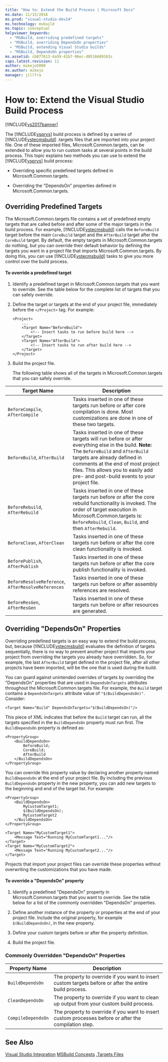 ```yaml
---
title: "How to: Extend the Build Process | Microsoft Docs"
ms.date: 11/15/2016
ms.prod: "visual-studio-dev14"
ms.technology: msbuild
ms.topic: conceptual
helpviewer_keywords:
  - "MSBuild, overriding predefined targets"
  - "MSBuild, overriding DependsOn properties"
  - "MSBuild, extending Visual Studio builds"
  - "MSBuild, DependsOn properties"
ms.assetid: cb077613-4a59-41b7-96ec-d8516689163c
caps.latest.revision: 11
author: mikejo5000
ms.author: mikejo
manager: jillfra
---
```

# How to: Extend the Visual Studio Build Process
[!INCLUDE[vs2017banner](../includes/vs2017banner.md)]

The [!INCLUDE[vsprvs](../includes/vsprvs-md.md)] build process is defined by a series of [!INCLUDE[vstecmsbuild](../includes/vstecmsbuild-md.md)] .targets files that are imported into your project file. One of these imported files, Microsoft.Common.targets, can be extended to allow you to run custom tasks at several points in the build process. This topic explains two methods you can use to extend the [!INCLUDE[vsprvs](../includes/vsprvs-md.md)] build process:

-   Overriding specific predefined targets defined in Microsoft.Common.targets.

-   Overriding the "DependsOn" properties defined in Microsoft.Common.targets.

## Overriding Predefined Targets
 The Microsoft.Common.targets file contains a set of predefined empty targets that are called before and after some of the major targets in the build process. For example, [!INCLUDE[vstecmsbuild](../includes/vstecmsbuild-md.md)] calls the `BeforeBuild` target before the main `CoreBuild` target and the `AfterBuild` target after the `CoreBuild` target. By default, the empty targets in Microsoft.Common.targets do nothing, but you can override their default behavior by defining the targets you want in a project file that imports Microsoft.Common.targets. By doing this, you can use [!INCLUDE[vstecmsbuild](../includes/vstecmsbuild-md.md)] tasks to give you more control over the build process.

#### To override a predefined target

1. Identify a predefined target in Microsoft.Common.targets that you want to override. See the table below for the complete list of targets that you can safely override.

2. Define the target or targets at the end of your project file, immediately before the `</Project>` tag. For example:

   ```
   <Project>
       ...
       <Target Name="BeforeBuild">
           <!-- Insert tasks to run before build here -->
       </Target>
       <Target Name="AfterBuild">
           <!-- Insert tasks to run after build here -->
       </Target>
   </Project>
   ```

3. Build the project file.

   The following table shows all of the targets in Microsoft.Common.targets that you can safely override.

|Target Name|Description|
|-----------------|-----------------|
|`BeforeCompile`, `AfterCompile`|Tasks inserted in one of these targets run before or after core compilation is done. Most customizations are done in one of these two targets.|
|`BeforeBuild`, `AfterBuild`|Tasks inserted in one of these targets will run before or after everything else in the build. **Note:**  The `BeforeBuild` and `AfterBuild` targets are already defined in comments at the end of most project files. This allows you to easily add pre- and post-build events to your project file.|
|`BeforeRebuild`, `AfterRebuild`|Tasks inserted in one of these targets run before or after the core rebuild functionality is invoked. The order of target execution in Microsoft.Common.targets is: `BeforeRebuild`, `Clean`, `Build`, and then `AfterRebuild`.|
|`BeforeClean`, `AfterClean`|Tasks inserted in one of these targets run before or after the core clean functionality is invoked.|
|`BeforePublish`, `AfterPublish`|Tasks inserted in one of these targets run before or after the core publish functionality is invoked.|
|`BeforeResolveReference`, `AfterResolveReferences`|Tasks inserted in one of these targets run before or after assembly references are resolved.|
|`BeforeResGen`, `AfterResGen`|Tasks inserted in one of these targets run before or after resources are generated.|

## Overriding "DependsOn" Properties
 Overriding predefined targets is an easy way to extend the build process, but, because [!INCLUDE[vstecmsbuild](../includes/vstecmsbuild-md.md)] evaluates the definition of targets sequentially, there is no way to prevent another project that imports your project from overriding the targets you already have overridden. So, for example, the last `AfterBuild` target defined in the project file, after all other projects have been imported, will be the one that is used during the build.

 You can guard against unintended overrides of targets by overriding the "DependsOn" properties that are used in `DependsOnTargets` attributes throughout the Microsoft.Common.targets file. For example, the `Build` target contains a `DependsOnTargets` attribute value of `"$(BuildDependsOn)"`. Consider:

```
<Target Name="Build" DependsOnTargets="$(BuildDependsOn)"/>
```

 This piece of XML indicates that before the `Build` target can run, all the targets specified in the `BuildDependsOn` property must run first. The `BuildDependsOn` property is defined as:

```
<PropertyGroup>
    <BuildDependsOn>
        BeforeBuild;
        CoreBuild;
        AfterBuild
    </BuildDependsOn>
</PropertyGroup>
```

 You can override this property value by declaring another property named `BuildDependsOn` at the end of your project file. By including the previous `BuildDependsOn` property in the new property, you can add new targets to the beginning and end of the target list. For example:

```
<PropertyGroup>
    <BuildDependsOn>
        MyCustomTarget1;
        $(BuildDependsOn);
        MyCustomTarget2
    </BuildDependsOn>
</PropertyGroup>

<Target Name="MyCustomTarget1">
    <Message Text="Running MyCustomTarget1..."/>
</Target>
<Target Name="MyCustomTarget2">
    <Message Text="Running MyCustomTarget2..."/>
</Target>
```

 Projects that import your project files can override these properties without overwriting the customizations that you have made.

#### To override a "DependsOn" property

1. Identify a predefined "DependsOn" property in Microsoft.Common.targets that you want to override. See the table below for a list of the commonly overridden "DependsOn" properties.

2. Define another instance of the property or properties at the end of your project file. Include the original property, for example `$(BuildDependsOn)`, in the new property.

3. Define your custom targets before or after the property definition.

4. Build the project file.

### Commonly Overridden "DependsOn" Properties

|Property Name|Description|
|-------------------|-----------------|
|`BuildDependsOn`|The property to override if you want to insert custom targets before or after the entire build process.|
|`CleanDependsOn`|The property to override if you want to clean up output from your custom build process.|
|`CompileDependsOn`|The property to override if you want to insert custom processes before or after the compilation step.|

## See Also
 [Visual Studio Integration](../msbuild/visual-studio-integration-msbuild.md)
 [MSBuild Concepts](../msbuild/msbuild-concepts.md)
 [.Targets Files](../msbuild/msbuild-dot-targets-files.md)
